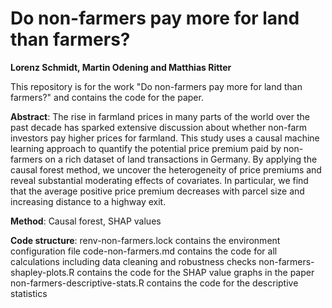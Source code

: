 # Do non-farmers pay more for land than farmers?
**Lorenz Schmidt, Martin Odening and Matthias Ritter**

This repository is for the work "Do non-farmers pay more for land than farmers?" and contains the code for the paper.

**Abstract**: The rise in farmland prices in many parts of the world over the past decade has sparked extensive discussion about whether non-farm investors pay higher prices for farmland. This study uses a causal machine learning approach to quantify the potential price premium paid by non-farmers on a rich dataset of land transactions in Germany. By applying the causal forest method, we uncover the heterogeneity of price premiums and reveal substantial moderating effects of covariates. In particular, we find that the average positive price premium decreases with parcel size and increasing distance to a highway exit.

**Method**: Causal forest, SHAP values

**Code structure**:
renv-non-farmers.lock contains the environment configuration file
code-non-farmers.md contains the code for all calculations including data cleaning and robustness checks
non-farmers-shapley-plots.R contains the code for the SHAP value graphs in the paper
non-farmers-descriptive-stats.R contains the code for the descriptive statistics
